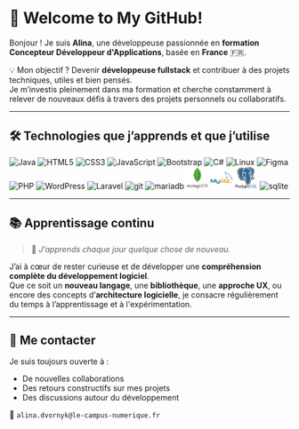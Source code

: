 <!-- README.md -->

# 👋 Welcome to My GitHub!

Bonjour ! Je suis **Alina**, une développeuse passionnée en **formation Concepteur Développeur d'Applications**, basée en **France** 🇫🇷.

💡 Mon objectif ? Devenir **développeuse fullstack** et contribuer à des projets techniques, utiles et bien pensés.  
Je m’investis pleinement dans ma formation et cherche constamment à relever de nouveaux défis à travers des projets personnels ou collaboratifs.

---

## 🛠️ Technologies que j’apprends et que j’utilise

<div align="left">
  <img src="https://cdn.jsdelivr.net/gh/devicons/devicon/icons/java/java-original.svg" title="Java" width="40" />
  <img src="https://cdn.jsdelivr.net/gh/devicons/devicon/icons/html5/html5-original.svg" title="HTML5" width="40" />
  <img src="https://cdn.jsdelivr.net/gh/devicons/devicon/icons/css3/css3-original.svg" title="CSS3" width="40" />
  <img src="https://cdn.jsdelivr.net/gh/devicons/devicon/icons/javascript/javascript-original.svg" title="JavaScript" width="40" />
  <img src="https://cdn.jsdelivr.net/gh/devicons/devicon/icons/bootstrap/bootstrap-original.svg" title="Bootstrap" width="40" />
  <img src="https://cdn.jsdelivr.net/gh/devicons/devicon/icons/csharp/csharp-original.svg" title="C#" width="40" />
  <img src="https://cdn.jsdelivr.net/gh/devicons/devicon/icons/linux/linux-original.svg" title="Linux" width="40" />
  <img src="https://cdn.jsdelivr.net/gh/devicons/devicon/icons/figma/figma-original.svg" title="Figma" width="40" />
  <img src="https://cdn.jsdelivr.net/gh/devicons/devicon/icons/php/php-original.svg" title="PHP" width="40" />
  <img src="https://cdn.jsdelivr.net/gh/devicons/devicon/icons/wordpress/wordpress-plain.svg" title="WordPress" width="40" />
  <img src="https://cdn.jsdelivr.net/gh/devicons/devicon/icons/laravel/laravel-original.svg" title="Laravel" width="40" />
  <img src="https://www.vectorlogo.zone/logos/git-scm/git-scm-icon.svg" alt="git" width="40" height="40"/> 
  <img src="https://www.vectorlogo.zone/logos/mariadb/mariadb-icon.svg" alt="mariadb" width="40" height="40"/> 
  <img src="https://raw.githubusercontent.com/devicons/devicon/master/icons/mongodb/mongodb-original-wordmark.svg" alt="mongodb" width="40" height="40"/> 
  <img src="https://raw.githubusercontent.com/devicons/devicon/master/icons/mysql/mysql-original-wordmark.svg" alt="mysql" width="40" height="40"/> 
  <img src="https://raw.githubusercontent.com/devicons/devicon/master/icons/postgresql/postgresql-original-wordmark.svg" alt="postgresql" width="40" height="40"/> 
  <img src="https://www.vectorlogo.zone/logos/sqlite/sqlite-icon.svg" alt="sqlite" width="40" height="40"/>
</div>

---

## 📚 Apprentissage continu

> 🧠 *J’apprends chaque jour quelque chose de nouveau.*

J’ai à cœur de rester curieuse et de développer une **compréhension complète du développement logiciel**.  
Que ce soit un **nouveau langage**, une **bibliothèque**, une **approche UX**, ou encore des concepts d’**architecture logicielle**, je consacre régulièrement du temps à l’apprentissage et à l'expérimentation.

---

## 🤝 Me contacter

Je suis toujours ouverte à :
- De nouvelles collaborations
- Des retours constructifs sur mes projets
- Des discussions autour du développement

📧 `alina.dvornyk@le-campus-numerique.fr`  
